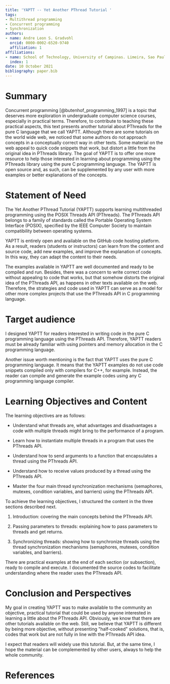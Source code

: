 ```yaml
---
title: 'YAPTT -- Yet Another PThread Tutorial '
tags:
- Multithread programming
- Concurrent programming
- Synchronization
authors:
- name: Andre Leon S. Gradvohl
  orcid: 0000-0002-6520-9740
  affiliation: 1
affiliations:
- name: School of Technology, University of Campinas. Limeira, Sao Paulo, Brazil.
  index: 1
date: 10 October 2021
bibliography: paper.bib
---
```


# Summary
Concurrent programming [@butenhof_programming_1997] is a topic that deserves more exploration in undergraduate computer science courses, especially in practical terms. Therefore, to contribute to teaching these practical aspects, this text presents another tutorial about PThreads for the pure C language that we call YAPTT. Although there are some tutorials on the world wide web, we noticed that some authors do not approach concepts in a conceptually correct way in other texts. Some material on the web appeal to quick code snippets that work, but distort a little from the original idea in PThreads library. The goal of YAPTT is to offer one more resource to help those interested in learning about programming using the PThreads library using the pure C programming language. The YAPTT is open source and, as such, can be supplemented by any user with more examples or better explanations of the concepts.

# Statement of Need
The Yet Another PThread Tutorial (YAPTT) supports learning multithreaded programming using the POSIX Threads API (PThreads). The PThreads API belongs to a family of standards called the Portable Operating System Interface (POSIX), specified by the IEEE Computer Society to maintain compatibility between operating systems.

YAPTT is entirely open and available on the GitHub code hosting platform. As a result, readers (students or instructors) can learn from the content and source code, add new examples, and improve the explanation of concepts. In this way, they can adapt the content to their needs.

The examples available in YAPTT are well documented and ready to be compiled and run. Besides, there was a concern to write correct code without appealing to code that works, but that somehow distorts the original idea of the PThreads API, as happens in other texts available on the web. Therefore, the strategies and code used in YAPTT can serve as a model for other more complex projects that use the PThreads API in C programming language.

# Target audience
I designed YAPTT for readers interested in writing code in the pure C programming language using the PThreads API. Therefore, YAPTT readers must be already familiar with using pointers and memory allocation in the C programming language.

Another issue worth mentioning is the fact that YAPTT uses the pure C programming language. It means that the YAPTT examples do not use code snippets compiled only with compilers for C++, for example. Instead, the reader can compile and generate the example codes using any C programming language compiler.

# Learning Objectives and Content
The learning objectives are as follows:

- Understand what threads are, what advantages and disadvantages a code with multiple threads might bring to the performance of a program.

- Learn how to instantiate multiple threads in a program that uses the PThreads API.

- Understand how to send arguments to a function that encapsulates a thread using the PThreads API.

- Understand how to receive values produced by a thread using the PThreads API.

- Master the four main thread synchronization mechanisms (semaphores, mutexes, condition variables, and barriers) using the PThreads API.

To achieve the learning objectives, I structured the content in the three sections described next.

1. Introduction: covering the main concepts behind the PThreads API.

2. Passing parameters to threads: explaining how to pass parameters to threads and get returns.

3. Synchronizing threads: showing how to synchronize threads using the thread synchronization mechanisms (semaphores, mutexes, condition variables, and barriers).

There are practical examples at the end of each section (or subsection), ready to compile and execute. I documented the source codes to facilitate understanding where the reader uses the PThreads API.

# Conclusion and Perspectives
My goal in creating YAPTT was to make available to the community an objective, practical tutorial that could be used by anyone interested in learning a little about the PThreads API. Obviously, we know that there are other tutorials available on the web. Still, we believe that YAPTT is different by being more objective, without presenting "half-cooked" solutions, that is, codes that work but are not fully in line with the PThreads API idea.

I expect that readers will widely use this tutorial. But, at the same time, I hope the material can be complemented by other users, always to help the whole community.

# References
